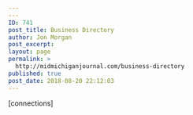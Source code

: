 ```yaml
---
---
ID: 741
post_title: Business Directory
author: Jon Morgan
post_excerpt:
layout: page
permalink: >
  http://midmichiganjournal.com/business-directory
published: true
post_date: 2018-08-20 22:12:03
---
```

[connections]